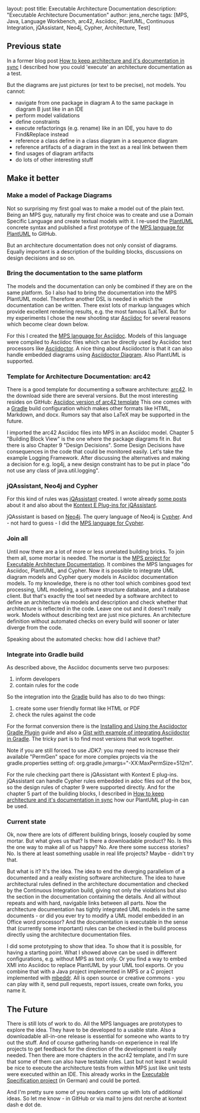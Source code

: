 layout: post
title: Executable Architecture Documentation
description: "Executable Architecture Documentation"
author: jens_nerche
tags: [MPS, Java, Language Workbench, arc42, Asciidoc, PlantUML, Continuous Integration, jQAssistant, Neo4j, Cypher, Architecture, Test]


## Previous state
In a former blog post
[How to keep architecture and it's documentation in sync](http://techblog.kontext-e.de/keeping-architecture-and-doc-in-sync/)
I described how you could 'execute' an architecture documentation as a test.

But the diagrams are just pictures (or text to be precise), not models. You cannot:
* navigate from one package in diagram A to the same package in diagram B just like in an IDE
* perform model validations
* define constraints
* execute refactorings (e.g. rename) like in an IDE, you have to do Find&Replace instead
* reference a class define in a class diagram in a sequence diagram
* reference artifacts of a diagram in the text as a real link between them
* find usages of diagram artifacts
* do lots of other interesting stuff

## Make it better

### Make a model of Package Diagrams
Not so surprising my first goal was to make a model out of the plain text. Being an MPS guy,
naturally my first choice was to create and use a Domain Specific Language and create textual models with it.
I re-used the [PlantUML](http://plantuml.com/) concrete syntax and published a first prototype of the
[MPS language for PlantUML](https://github.com/kontext-e/mps-plantuml) to GitHub.

But an architecture documentation does not only consist of diagrams. Equally important is a description
of the building blocks, discussions on design decisions and so on. 

### Bring the documentation to the same platform
The models and the documentation can only be combined if they are on the same platform. So I also had to bring
the documentation into the MPS PlantUML model. Therefore another DSL is needed in which the documentation can
be written. There exist lots of markup languages which provide excellent rendering results, e.g. the most famous (La)TeX.
But for my experiments I chose the new shooting star [Asciidoc](http://asciidoc.org/) for several reasons which 
become clear down below.

For this I created the [MPS language for Asciidoc](https://github.com/kontext-e/mps-asciidoc). Models of this
language were compiled to Asciidoc files which can be directly used by Asciidoc text processors like
[Asciidoctor](http://asciidoctor.org). A nice thing about Asciidoctor is that it can also handle embedded
diagrams using [Asciidoctor Diagram](http://asciidoctor.org/docs/asciidoctor-diagram/). Also PlantUML is supported.

### Template for Architecture Documentation: arc42
There is a good template for documenting a software architecture:
[arc42](http://confluence.arc42.org/display/LANDINGZON/landing+zone). 
In the download side there are several versions. But the most interesting resides on GitHub:
[Asciidoc version of arc42 template](https://github.com/arc42/arc42-template)
This one comes with a [Gradle](http://gradle.org) build configuration which makes other formats
like HTML, Markdown, and docx. Rumors say that also LaTeX may be supported in the future.

I imported the arc42 Asciidoc files into MPS in an Asciidoc model. Chapter 5 "Building Block View" is the one
where the package diagrams fit in. But there is also Chapter 9 "Design Decisions". Some Design Decisions
have consequences in the code that could be monitored easily. Let's take the example Logging Framework. After
discussing the alternatives and making a decision for e.g. log4j, a new design constraint has to be put in place
"do not use any class of java.util.logging".

### jQAssistant, Neo4j and Cypher
For this kind of rules was [jQAssistant](http://jqassistant.org) created. I wrote already 
[some posts](http://techblog.kontext-e.de/tags/#jQAssistant) about
it and also about the [Kontext E Plug-ins for jQAssistant](https://github.com/kontext-e/jqassistant-plugins).

jQAssistant is based on [Neo4j](http://neo4j.com/). The query language of Neo4j is [Cypher](http://neo4j.com/docs/stable/cypher-query-lang.html).
And - not hard to guess - I did the [MPS language for Cypher](https://github.com/jensnerche/mps-cypherquerylanguage).

### Join all
Until now there are a lot of more or less unrelated building bricks. To join them all, some mortar is needed. 
The mortar is the [MPS project for Executable Architecture Documentation](https://github.com/kontext-e/mps-ead).
It combines the MPS languages for Asciidoc, PlantUML, and Cypher. Now it is possible to integrate UML diagram models 
and Cypher query models in Asciidoc documentation models. To my knowledge, there is no other tool which combines
good text processing, UML modeling, a software structure database, and a database client. But that's exactly the
tool set needed by a software architect to define an architecture via models and description and check whether 
that architecture is reflected in the code. Leave one out and it doesn't really work. Models without describing 
text are just nice pictures. An architecture definition without automated checks on every build will sooner or later
diverge from the code.

Speaking about the automated checks: how did I achieve that?

### Integrate into Gradle build
As described above, the Asciidoc documents serve two purposes:

1. inform developers
2. contain rules for the code

So the integration into the [Gradle](http://gradle.org) build has also to do two things:

1. create some user friendly format like HTML or PDF
2. check the rules against the code

For the format conversion there is the
[Installing and Using the Asciidoctor Gradle Plugin](http://asciidoctor.org/docs/asciidoctor-gradle-plugin/)
guide and also a
[Gist with example of integrating Asciidoctor in Gradle](https://gist.github.com/aalmiray/7369b977a68baca32e13).
The tricky part is to find most versions that work together.

Note if you are still forced to use JDK7: you may need to increase their available "PermGen" space 
for more complex projects via the gradle.properties setting of: org.gradle.jvmargs="-XX:MaxPermSize=512m".

For the rule checking part there is jQAssistant with Kontext E plug-ins. jQAssistant can handle 
Cypher rules embedded in adoc files out of the box, so the design rules of chapter 9 were supported directly.
And for the chapter 5 part of the building blocks, I described in
[How to keep architecture and it's documentation in sync](http://techblog.kontext-e.de/keeping-architecture-and-doc-in-sync/)
how our PlantUML plug-in can be used.


### Current state
Ok, now there are lots of different building brings, loosely coupled by some mortar. But what gives us that?
Is there a downloadable product? No. Is this the one way to make all of us happy? No.
Are there some success stories? No. Is there at least something usable in real life projects? Maybe - didn't try that.

But what is it? It's the idea. The idea to end the diverging parallelism of a documented and a really existing
software architecture. The idea to have architectural rules defined in the architecture documentation and checked
by the Continuous Integration build, giving not only the violations but also the section in the documentation
containing the details. And all without repeats and with hard, navigable links between all parts. 
Now the architecture documentation has tightly integrated UML models in the same documents - or
did you ever try to modify a UML model embedded in an Office word processor?
And the documentation is executable in the sense that (currently some important) rules can be checked in the build
process directly using the architecture documentation files.

I did some prototyping to show that idea. To show that it is possible, for having a starting point.
What I showed above can be used in different configurations, e.g. without MPS as text only.
Or you find a way to embed XMI into Asciidoc to replace PlantUML by your UML tool exports.
Or you combine that with a Java project implemented in MPS or a C project implemented with 
[mbeddr](http://mbeddr.com/).
All is open source or creative commons - you can play with it, send pull requests, report issues, create own forks,
you name it.


## The Future
There is still lots of work to do. All the MPS languages are prototypes to explore the idea. They have to
be developed to a usable state. Also a downloadable all-in-one release is essential for someone who wants
to try out the stuff. And of course gathering hands-on experience in real life projects to get feedback
for the direction of the development is really needed. Then there are more chapters in the acr42 template,
and I'm sure that some of them can also have testable rules.
Last but not least it would be nice to execute the architecture tests from within MPS just like unit tests 
were executed within an IDE. This already works in the [Executable Specification project](http://subs.emis.de/LNI/Proceedings/Proceedings239/319.pdf)
(in German) and could be ported.

And I'm pretty sure some of you readers come up with lots of additional ideas. So let me know - in GitHub or
via mail to jens dot nerche at kontext dash e dot de.

